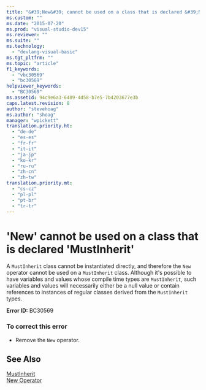 ```yaml
---
title: "&#39;New&#39; cannot be used on a class that is declared &#39;MustInherit&#39; | Microsoft Docs"
ms.custom: ""
ms.date: "2015-07-20"
ms.prod: "visual-studio-dev15"
ms.reviewer: ""
ms.suite: ""
ms.technology: 
  - "devlang-visual-basic"
ms.tgt_pltfrm: ""
ms.topic: "article"
f1_keywords: 
  - "vbc30569"
  - "bc30569"
helpviewer_keywords: 
  - "BC30569"
ms.assetid: 94c9e6a3-6489-4d58-b7e5-7b4203677e3b
caps.latest.revision: 8
author: "stevehoag"
ms.author: "shoag"
manager: "wpickett"
translation.priority.ht: 
  - "de-de"
  - "es-es"
  - "fr-fr"
  - "it-it"
  - "ja-jp"
  - "ko-kr"
  - "ru-ru"
  - "zh-cn"
  - "zh-tw"
translation.priority.mt: 
  - "cs-cz"
  - "pl-pl"
  - "pt-br"
  - "tr-tr"
---
```

# &#39;New&#39; cannot be used on a class that is declared &#39;MustInherit&#39;
A `MustInherit` class cannot be instantiated directly, and therefore the `New` operator cannot be used on a `MustInherit` class. Although it's possible to have variables and values whose compile time types are `MustInherit`, such variables and values will necessarily either be a null value or contain references to instances of regular classes derived from the `MustInherit` types.  
  
 **Error ID:** BC30569  
  
### To correct this error  
  
-   Remove the `New` operator.  
  
## See Also  
 [MustInherit](/dotnet/visual-basic/language-reference/modifiers/mustinherit)   
 [New Operator](/dotnet/visual-basic/language-reference/operators/new-operator)